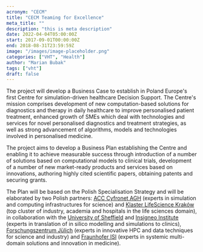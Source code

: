 ```yaml
---
acronym: "CECM"
title: "CECM Teaming for Excellence"
meta_title: ""
description: "this is meta description"
date: 2022-04-04T05:00:00Z
start: 2017-09-01T00:00:00Z
end: 2018-08-31T23:59:59Z
image: "/images/image-placeholder.png"
categories: ["VHT", "Health"]
author: "Marian Bubak"
tags: ["vht"]
draft: false
---
```


The project will develop a Business Case to establish in Poland Europe's first
Centre for simulation-driven healthcare Decision Support. The Centre's mission
comprises development of new computation-based solutions for diagnostics and
therapy in daily healthcare to improve personalised patient treatment, enhanced
growth of SMEs which deal with technologies and services for novel personalised
diagnostics and treatment strategies, as well as strong advancement of
algorithms, models and technologies involved in personalised medicine.

The project aims to develop a Business Plan establishing the Centre and enabling
it to achieve measurable success through introduction of a number of solutions
based on computational models to clinical trials, development of a number of new
market-ready products and services based on innovations, authoring highly cited
scientific papers, obtaining patents and securing grants.

The Plan will be based on the Polish Specialisation Strategy and will be
elaborated by two Polish partners:
[ACC Cyfronet AGH](http://www.cyfronet.krakow.pl/en)
(experts in simulation and
computing infrastructures for science) and
[Klaster LifeScience Kraków](http://lifescience.pl/en) (top
cluster of industry, academia and hospitals in the life sciences domain), in
collaboration with the
[University of Sheffield](https://www.sheffield.ac.uk) and
[Insigneo Institute](http://insigneo.org) (experts
in translation of in silico modelling and simulations to clinics),
[Forschungszentrum Jülich](http://www.fz-juelich.de/ias/jsc/DE/Home/home_node.html)
(experts in innovative HPC and data techniques for
science and industry) and
[Fraunhofer ISI](http://www.isi.fraunhofer.de/isi-en/index.php)
(experts in systemic multi-domain solutions and innovation in medicine).
